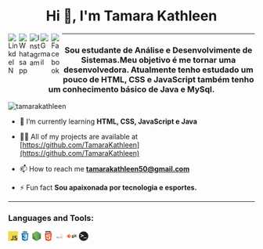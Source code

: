 <h1 align="center">Hi 👋, I'm Tamara Kathleen</h1>

<a target="_blank" href="https://linkedin.com/in/tamara-kathleen-b40ab0198">
  <img align="left" alt="LinkdeIN" width="22px" src="https://cdn.jsdelivr.net/npm/simple-icons@v3/icons/linkedin.svg" />
</a>
<a target="_blank" href="https://api.whatsapp.com/send?phone=5561992702151">
  <img align="left" alt="Whatsapp" width="22px" src="https://cdn.jsdelivr.net/npm/simple-icons@v3/icons/whatsapp.svg" />
</a>
<a target="_blank" href="https://instagram.com/kathleen.tamara">
  <img align="left" alt="Instagram" width="22px" src="https://cdn.jsdelivr.net/npm/simple-icons@v3/icons/instagram.svg" />
</a>
<a target="_blank" href="mailto:tamarakathleen50@gmail.com">
  <img align="left" alt="Gmail" width="22px" src="https://cdn.jsdelivr.net/npm/simple-icons@v3/icons/gmail.svg" />
</a>
<a target="_blank" href="//fb.com/tamara.kathleen2">
  <img align="left" alt="Facebook" width="22px" src="https://cdn.jsdelivr.net/npm/simple-icons@v3/icons/facebook.svg" />
</a>


----

<h3 align="center">Sou estudante de Análise e Desenvolvimente de Sistemas.Meu objetivo é me tornar uma desenvolvedora. Atualmente tenho estudado um pouco de HTML, CSS e JavaScript também tenho um conhecimento básico de Java e MySql.</h3>

<p align="left"> <img src="https://komarev.com/ghpvc/?username=tamarakathleen&label=Profile%20views&color=0e75b6&style=flat" alt="tamarakathleen" /> </p>

- 🌱 I’m currently learning **HTML, CSS, JavaScript e Java**

- 👨‍💻 All of my projects are available at [https://github.com/TamaraKathleen](https://github.com/TamaraKathleen)

- 📫 How to reach me **tamarakathleen50@gmail.com**

- ⚡ Fun fact **Sou apaixonada por tecnologia e esportes.**

---

<h3 align="left">Languages and Tools:</h3>
<code><img height="20" src="https://raw.githubusercontent.com/github/explore/80688e429a7d4ef2fca1e82350fe8e3517d3494d/topics/javascript/javascript.png"></code>
<code><img height="20" src="https://raw.githubusercontent.com/github/explore/80688e429a7d4ef2fca1e82350fe8e3517d3494d/topics/css/css.png"></code>
<code><img height="20" src="https://raw.githubusercontent.com/github/explore/80688e429a7d4ef2fca1e82350fe8e3517d3494d/topics/nodejs/nodejs.png"></code>
<code><img height="20" src="https://raw.githubusercontent.com/github/explore/80688e429a7d4ef2fca1e82350fe8e3517d3494d/topics/html/html.png"></code>
<code><img height="20" src="https://raw.githubusercontent.com/github/explore/80688e429a7d4ef2fca1e82350fe8e3517d3494d/topics/mysql/mysql.png"></code>
<code><img height="20" src="https://raw.githubusercontent.com/github/explore/80688e429a7d4ef2fca1e82350fe8e3517d3494d/topics/git/git.png"></code>
<code><img height="20" src="https://raw.githubusercontent.com/github/explore/80688e429a7d4ef2fca1e82350fe8e3517d3494d/topics/terminal/terminal.png"></code>
